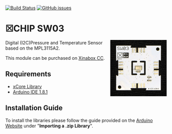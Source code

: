 [![Build Status](https://travis-ci.org/xinabox/arduino-SW03.svg?branch=master)](https://travis-ci.org/xinabox/arduino-SW03)
[![GitHub issues](https://img.shields.io/github/issues/xinabox/arduino-SW03.svg)](https://github.com/xinabox/arduino-SW03/issues)
# ☒CHIP SW03
<img src="extras/SW03 V0.4.1.JPG" width="35%" height="auto" align="right">
Digital (I2C)Pressure and Temperature Sensor based on the MPL3115A2.

This module can be purchased on [Xinabox CC](https://xinabox.cc/products/SW03/).

## Requirements
  - [xCore Library](https://github.com/xinabox/xCore)
  - [Arduino IDE 1.8.1](https://www.arduino.cc/en/main/software)
  
## Installation Guide
To install the libraries please follow the guide provided on the [Arduino Website](https://www.arduino.cc/en/Guide/Libraries) under "**Importing a .zip Library**".
